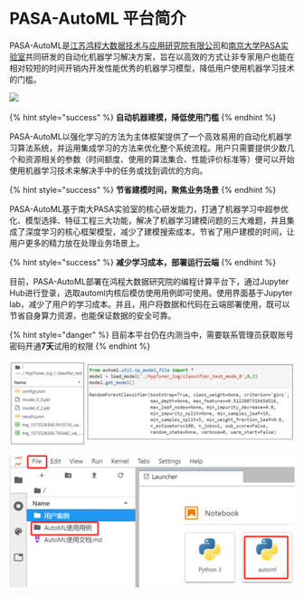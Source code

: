 # PASA-AutoML 平台简介

PASA-AutoML是[江苏鸿程大数据技术与应用研究院有限公司](http://www.jshcbd.com.cn/)和[南京大学PASA实验室](http://pasa-bigdata.nju.edu.cn/)共同研发的自动化机器学习解决方案，旨在以高效的方式让非专家用户也能在相对较短的时间开销内开发性能优秀的机器学习模型，降低用户使用机器学习技术的门槛。

![](.gitbook/assets/image%20%2851%29.png)

{% hint style="success" %}
**自动机器建模，降低使用门槛**
{% endhint %}

PASA-AutoML以强化学习的方法为主体框架提供了一个高效易用的自动化机器学习算法系统，并运用集成学习的方法来优化整个系统流程。用户只需要提供少数几个和资源相关的参数（时间额度、使用的算法集合、性能评价标准等）便可以开始使用机器学习技术来解决手中的任务或找到调优的方向。

{% hint style="success" %}
**节省建模时间，聚焦业务场景**
{% endhint %}

PASA-AutoML基于南大PASA实验室的核心研发能力，打通了机器学习中超参优化、模型选择、特征工程三大功能，解决了机器学习建模问题的三大难题，并且集成了深度学习的核心框架模型，减少了建模搜索成本，节省了用户建模的时间，让用户更多的精力放在处理业务场景上。

{% hint style="success" %}
**减少学习成本，部署运行云端**
{% endhint %}

目前，PASA-AutoML部署在鸿程大数据研究院的编程计算平台下，通过Jupyter Hub进行登录，选取automl内核后模仿使用用例即可使用。使用界面基于Jupyter lab，减少了用户的学习成本。并且，用户将数据和代码在云端部署使用，既可以节省自身算力资源，也能保证数据的安全可靠。

{% hint style="danger" %}
目前本平台仍在内测当中，需要联系管理员获取账号密码开通**7天**试用的权限
{% endhint %}

![PASA-AutoML&#x5E73;&#x53F0;&#x73AF;&#x5883;](.gitbook/assets/image%20%2819%29.png)

![PASA-AutoML&#x5185;&#x6838;&#x4F7F;&#x7528;](.gitbook/assets/image%20%289%29.png)

